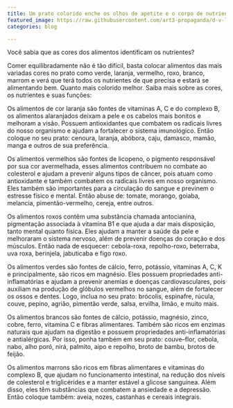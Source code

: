 ```yaml
---
title: Um prato colorido enche os olhos de apetite e o corpo de nutrientes
featured_image: https://raw.githubusercontent.com/art3-propaganda/d-v-lan/master/assets/img/posts/noticia02.png
categories: blog

---
```

Você sabia que as cores dos alimentos identificam os nutrientes?

Comer equilibradamente não é tão difícil, basta colocar alimentos das mais variadas cores no prato como verde, laranja, vermelho, roxo, branco, marrom e verá que terá todos os nutrientes de que precisa e estará se alimentando bem. Quanto mais colorido melhor. Saiba mais sobre as cores, os nutrientes e suas funções:

Os alimentos de cor laranja são fontes de vitaminas A, C e do complexo B, os alimentos alaranjados deixam a pele e os cabelos mais bonitos e melhoram a visão. Possuem antioxidantes que combatem os radicais livres do nosso organismo e ajudam a fortalecer o sistema imunológico. Então coloque no seu prato: cenoura, laranja, abóbora, caju, damasco, mamão, manga e outros de sua preferência.

Os alimentos vermelhos são fontes de licopeno, o pigmento responsável por sua cor avermelhada, esses alimentos contribuem no combate ao colesterol e ajudam a prevenir alguns tipos de câncer, pois atuam como antioxidante e também combatem os radicais livres em nosso organismo. Eles também são importantes para a circulação do sangue e previnem o estresse físico e mental. Então abuse de: tomate, morango, goiaba, melancia, pimentão-vermelho, cereja, entre outros.

Os alimentos roxos contêm uma substância chamada antocianina, pigmentação associada à vitamina B1 e que ajuda a dar mais disposição, tanto mental quanto física. Eles ajudam a manter a saúde da pele e melhoraram o sistema nervoso, além de prevenir doenças do coração e dos músculos. Então nada de esquecer: cebola-roxa, repolho-roxo, beterraba, uva roxa, berinjela, jabuticaba e figo roxo. 

Os alimentos verdes são fontes de cálcio, ferro, potássio, vitaminas A, C, K e principalmente, são ricos em magnésio. Eles possuem propriedades anti-inflamatórias e ajudam a prevenir anemias e doenças cardiovasculares, pois auxiliam na produção de glóbulos vermelhos no sangue, além de fortalecer os ossos e dentes. Logo, inclua no seu prato: brócolis, espinafre, rúcula, couve, pepino, agrião, pimentão verde, salsa, ervilha, limão, e muito mais.

Os alimentos brancos são fontes de cálcio, potássio, magnésio, zinco, cobre, ferro, vitamina C e fibras alimentares. Também são ricos em enzimas naturais que ajudam na digestão e possuem propriedades anti-inflamatórias e antialérgicas. Por isso, ponha também em seu prato: couve–flor, cebola, nabo, alho poró, nirá, palmito, aipo e repolho, broto de bambu, brotos de feijão.

Os alimentos marrons são ricos em fibras alimentares e vitaminas do complexo B, que ajudam no funcionamento intestinal, na redução dos níveis de colesterol e triglicérides e a manter estável a glicose sanguínea. Além disso, eles têm substâncias que combatem a ansiedade e a depressão. Então coloque também: aveia, nozes, castanhas e cereais integrais.